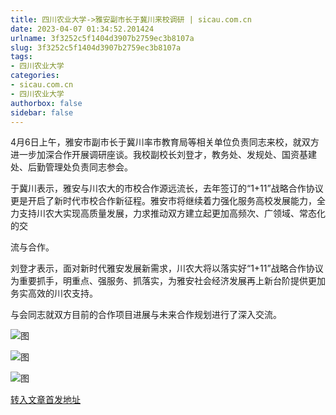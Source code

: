 ```yaml
---
title: 四川农业大学->雅安副市长于冀川来校调研 | sicau.com.cn
date: 2023-04-07 01:34:52.201424
urlname: 3f3252c5f1404d3907b2759ec3b8107a
slug: 3f3252c5f1404d3907b2759ec3b8107a
tags: 
- 四川农业大学
categories:
- sicau.com.cn
- 四川农业大学
authorbox: false
sidebar: false
---
```

4月6日上午，雅安市副市长于冀川率市教育局等相关单位负责同志来校，就双方进一步加深合作开展调研座谈。我校副校长刘登才，教务处、发规处、国资基建处、后勤管理处负责同志参会。

于冀川表示，雅安与川农大的市校合作源远流长，去年签订的“1+11”战略合作协议更是开启了新时代市校合作新征程。雅安市将继续着力强化服务高校发展能力，全力支持川农大实现高质量发展，力求推动双方建立起更加高频次、广领域、常态化的交
<!--more-->
流与合作。

刘登才表示，面对新时代雅安发展新需求，川农大将以落实好“1+11”战略合作协议为重要抓手，明重点、强服务、抓落实，为雅安社会经济发展再上新台阶提供更加务实高效的川农支持。

与会同志就双方目前的合作项目进展与未来合作规划进行了深入交流。

![图](https://news.sicau.edu.cn/__local/4/39/E5/C1810A484CD50F7BA0B660CE587_8FC99F2E_30473.jpg)

![图](https://news.sicau.edu.cn/__local/D/AE/9B/14997EB56FCBD9E5611C8D07098_44D7865E_2B9B1.jpg)

![图](https://news.sicau.edu.cn/__local/1/26/46/47B7010E696BD11D7A6E8D6F082_1C1652A3_36859.jpg)

[转入文章首发地址](https://news.sicau.edu.cn/info/1078/71716.htm)